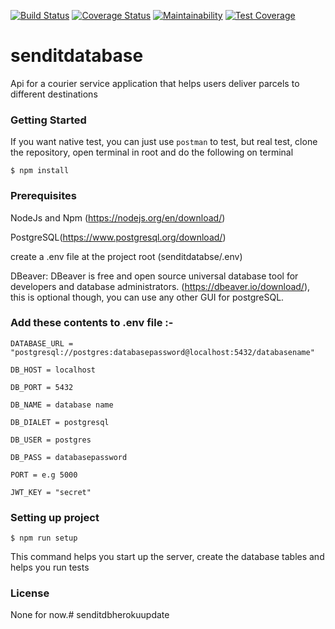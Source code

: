 
[![Build Status](https://travis-ci.org/oyewoas/senditdatabase.svg?branch=develop)](https://travis-ci.org/oyewoas/senditdatabase)
[![Coverage Status](https://coveralls.io/repos/github/oyewoas/senditdatabase/badge.svg?branch=develop)](https://coveralls.io/github/oyewoas/senditdatabase?branch=develop)
[![Maintainability](https://api.codeclimate.com/v1/badges/0fea2c01cf42eb6943b9/maintainability)](https://codeclimate.com/github/oyewoas/senditdatabase/maintainability)
[![Test Coverage](https://api.codeclimate.com/v1/badges/0fea2c01cf42eb6943b9/test_coverage)](https://codeclimate.com/github/oyewoas/senditdatabase/test_coverage)

# senditdatabase
  Api for a courier service application that helps users deliver parcels to different destinations

### Getting Started
   If you want native test, you can just use `postman` to test, but real test, clone the repository, open terminal in root and do the following on terminal
   ```shell
   $ npm install
   ```

### Prerequisites
  NodeJs and Npm (https://nodejs.org/en/download/)

  PostgreSQL(https://www.postgresql.org/download/)

  create a .env file at the project root (senditdatabse/.env)

  DBeaver: DBeaver is free and open source universal database tool for developers and database administrators.
  (https://dbeaver.io/download/), this is optional though, you can use any other GUI for postgreSQL.

  ### Add these contents to .env file :-

    DATABASE_URL = "postgresql://postgres:databasepassword@localhost:5432/databasename"

    DB_HOST = localhost

    DB_PORT = 5432

    DB_NAME = database name

    DB_DIALET = postgresql

    DB_USER = postgres

    DB_PASS = databasepassword

    PORT = e.g 5000

    JWT_KEY = "secret"  
  

### Setting up project
  ```shell
  $ npm run setup
  ```
  This command helps you start up the server, create the database tables and helps you run tests

### License
  None for now.# senditdbherokuupdate
